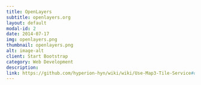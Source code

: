 ```yaml
---
title: OpenLayers
subtitle: openlayers.org
layout: default
modal-id: 2
date: 2014-07-17
img: openlayers.png
thumbnail: openlayers.png
alt: image-alt
client: Start Bootstrap
category: Web Development
description:
link: https://github.com/hyperion-hyn/wiki/wiki/Use-Map3-Tile-Service#open-layer
---
```


